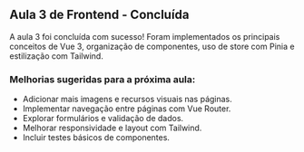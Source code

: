 ## Aula 3 de Frontend - Concluída

A aula 3 foi concluída com sucesso! Foram implementados os principais conceitos de Vue 3, organização de componentes, uso de store com Pinia e estilização com Tailwind.

### Melhorias sugeridas para a próxima aula:
- Adicionar mais imagens e recursos visuais nas páginas.
- Implementar navegação entre páginas com Vue Router.
- Explorar formulários e validação de dados.
- Melhorar responsividade e layout com Tailwind.
- Incluir testes básicos de componentes.
